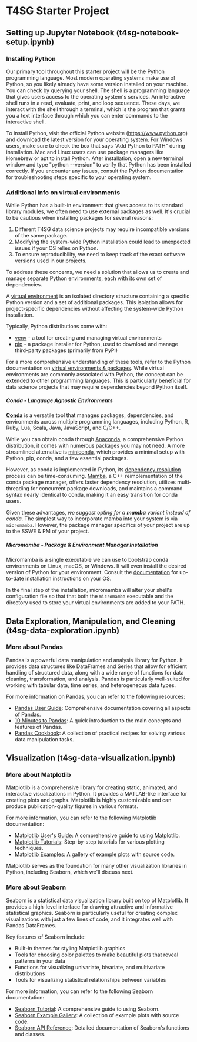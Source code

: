 # T4SG Starter Project

## Setting up Jupyter Notebook (t4sg-notebook-setup.ipynb)

### Installing Python

Our primary tool throughout this starter project will be the Python programming language. Most modern operating systems make use of Python, so you likely already have some version installed on your machine. You can check by querying your shell. The shell is a programming language that gives users access to the operating system's services. An interactive shell runs in a read, evaluate, print, and loop sequence. These days, we interact with the shell through a terminal, which is the program that grants you a text interface through which you can enter commands to the interactive shell.

To install Python, visit the official Python website (https://www.python.org) and download the latest version for your operating system. For Windows users, make sure to check the box that says "Add Python to PATH" during installation. Mac and Linux users can use package managers like Homebrew or apt to install Python. After installation, open a new terminal window and type "python --version" to verify that Python has been installed correctly. If you encounter any issues, consult the Python documentation for troubleshooting steps specific to your operating system.

### Additional info on virtual environments

While Python has a built-in environment that gives access to its standard library modules, we often need to use external packages as well. It's crucial to be cautious when installing packages for several reasons:

1. Different T4SG data science projects may require incompatible versions of the same package.
2. Modifying the system-wide Python installation could lead to unexpected issues if your OS relies on Python.
3. To ensure reproducibility, we need to keep track of the exact software versions used in our projects.

To address these concerns, we need a solution that allows us to create and manage separate Python environments, each with its own set of dependencies.

A [virtual environment](https://docs.python.org/3/library/venv.html#venv-def) is an isolated directory structure containing a specific Python version and a set of additional packages. This isolation allows for project-specific dependencies without affecting the system-wide Python installation.

Typically, Python distributions come with:

- [venv](https://docs.python.org/3/library/venv.html#module-venv) - a tool for creating and managing virtual environments
- [pip](https://docs.python.org/3/installing/index.html#installing-index) - a package installer for Python, used to download and manage third-party packages (primarily from PyPI)

For a more comprehensive understanding of these tools, refer to the Python documentation on [virtual environments & packages](https://docs.python.org/3/tutorial/venv.html?highlight=pip). While virtual environments are commonly associated with Python, the concept can be extended to other programming languages. This is particularly beneficial for data science projects that may require dependencies beyond Python itself.

##### Conda - Language Agnostic Environments

[**Conda**](https://conda.io/en/latest/index.html) is a versatile tool that manages packages, dependencies, and environments across multiple programming languages, including Python, R, Ruby, Lua, Scala, Java, JavaScript, and C/C++.

While you can obtain conda through [Anaconda](https://www.anaconda.com/), a comprehensive Python distribution, it comes with numerous packages you may not need. A more streamlined alternative is [miniconda](https://docs.conda.io/en/latest/miniconda.html), which provides a minimal setup with Python, pip, conda, and a few essential packages.

However, as conda is implemented in Python, its [dependency resolution](https://www.activestate.com/resources/quick-reads/python-dependencies-everything-you-need-to-know/) process can be time-consuming. [Mamba](https://mamba.readthedocs.io/en/latest/index.html), a C++ reimplementation of the conda package manager, offers faster dependency resolution, utilizes multi-threading for concurrent package downloads, and maintains a command syntax nearly identical to conda, making it an easy transition for conda users.

Given these advantages, _we suggest opting for a **mamba** variant instead of conda_. The simplest way to incorporate mamba into your system is via `micromamba`. However, the package manager specifics of your project are up to the SSWE & PM of your project.

##### Micromamba - Package & Environment Manager Installation

Micromamba is a single executable we can use to bootstrap conda environments on Linux, macOS, or Windows. It will even install the desired version of Python for your environment. Consult the [documentation](https://mamba.readthedocs.io/en/latest/installation.html#micromamba) for up-to-date installation instructions on your OS.

In the final step of the installation, micromamba will alter your shell's configuration file so that that both the `micromamba` executable and the directory used to store your virtual environments are added to your PATH.

## Data Exploration, Manipulation, and Cleaning (t4sg-data-exploration.ipynb)

### More about Pandas

Pandas is a powerful data manipulation and analysis library for Python. It provides data structures like DataFrames and Series that allow for efficient handling of structured data, along with a wide range of functions for data cleaning, transformation, and analysis. Pandas is particularly well-suited for working with tabular data, time series, and heterogeneous data types.

For more information on Pandas, you can refer to the following resources:

- [Pandas User Guide](https://pandas.pydata.org/docs/user_guide/index.html): Comprehensive documentation covering all aspects of Pandas.
- [10 Minutes to Pandas](https://pandas.pydata.org/docs/user_guide/10min.html): A quick introduction to the main concepts and features of Pandas.
- [Pandas Cookbook](https://pandas.pydata.org/docs/user_guide/cookbook.html): A collection of practical recipes for solving various data manipulation tasks.

## Visualization (t4sg-data-visualization.ipynb)

### More about Matplotlib

Matplotlib is a comprehensive library for creating static, animated, and interactive visualizations in Python. It provides a MATLAB-like interface for creating plots and graphs. Matplotlib is highly customizable and can produce publication-quality figures in various formats.

For more information, you can refer to the following Matplotlib documentation:

- [Matplotlib User's Guide](https://matplotlib.org/stable/users/index.html): A comprehensive guide to using Matplotlib.
- [Matplotlib Tutorials](https://matplotlib.org/stable/tutorials/index.html): Step-by-step tutorials for various plotting techniques.
- [Matplotlib Examples](https://matplotlib.org/stable/gallery/index.html): A gallery of example plots with source code.

Matplotlib serves as the foundation for many other visualization libraries in Python, including Seaborn, which we'll discuss next.

### More about Seaborn

Seaborn is a statistical data visualization library built on top of Matplotlib. It provides a high-level interface for drawing attractive and informative statistical graphics. Seaborn is particularly useful for creating complex visualizations with just a few lines of code, and it integrates well with Pandas DataFrames.

Key features of Seaborn include:

- Built-in themes for styling Matplotlib graphics
- Tools for choosing color palettes to make beautiful plots that reveal patterns in your data
- Functions for visualizing univariate, bivariate, and multivariate distributions
- Tools for visualizing statistical relationships between variables

For more information, you can refer to the following Seaborn documentation:

- [Seaborn Tutorial](https://seaborn.pydata.org/tutorial.html): A comprehensive guide to using Seaborn.
- [Seaborn Example Gallery](https://seaborn.pydata.org/examples/index.html): A collection of example plots with source code.
- [Seaborn API Reference](https://seaborn.pydata.org/api.html): Detailed documentation of Seaborn's functions and classes.
